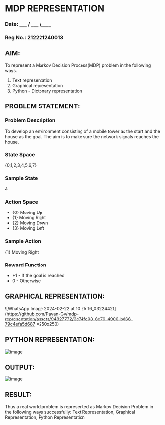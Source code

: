 # MDP REPRESENTATION
### Date:  ___ / ___ /____
### Reg No.: 212221240013
## AIM:
To represent a Markov Decision Process(MDP) problem in the following ways.

1. Text representation
2. Graphical representation
3. Python - Dictonary representation

## PROBLEM STATEMENT:

### Problem Description
To develop an environment consisting of a mobile tower as the start and the house as the goal. The aim is to make sure the network signals reaches the house.

### State Space
{0,1,2,3,4,5,6,7}

### Sample State
4

### Action Space
* {0} Moving Up
* {1} Moving Right
* {2} Moving Down
* {3} Moving Left

### Sample Action
{1} Moving Right

### Reward Function
* +1 - If the goal is reached
* 0 - Otherwise

## GRAPHICAL REPRESENTATION:
![WhatsApp Image 2024-02-22 at 10 25 16_0322442f](https://github.com/Pavan-Gv/mdp-representation/assets/94827772/3c74fe03-6e79-4906-b866-79c4efa5d687 =250x250)


## PYTHON REPRESENTATION:
![image](https://github.com/Pavan-Gv/mdp-representation/assets/94827772/53afcb85-9c24-4a99-ad39-a03c87da4772)


## OUTPUT:
![image](https://github.com/Pavan-Gv/mdp-representation/assets/94827772/2294e571-9b0f-4a48-a256-1d7a9cd7dcb0)



## RESULT:
Thus a real world problem is represented as Markov Decision Problem in the following ways successfully: Text Representation, Graphical Representation, Python Representation

